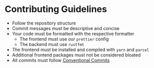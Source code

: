 # Contributing Guidelines

-   Follow the repository structure
-   Commit messages must be descriptive and concise
-   Your code must be formatted with the respective formatter
    -   The frontend must use our `prettier` config
    -   The backend must use `rustfmt`
-   The frontend must be installed and compiled with `yarn` and `parcel`
-   Additional frontend packages must not be considered bloated
-   All commits must follow [Conventional Commits](https://marketplace.visualstudio.com/items?itemName=vivaxy.vscode-conventional-commits)
